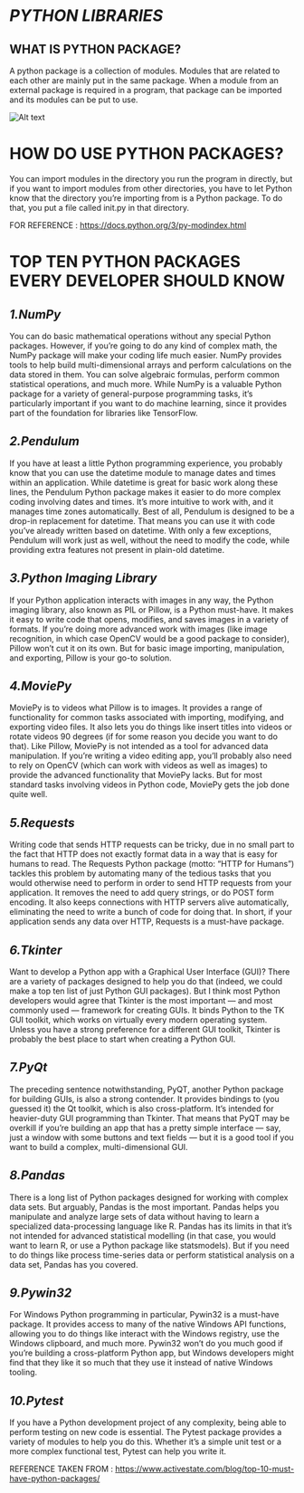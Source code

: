 # ***PYTHON LIBRARIES***

## WHAT IS PYTHON PACKAGE?
A python package is a collection of modules. Modules that are related to each other are mainly put in the same package. When a module from an external package is required in a program, that package can be imported and its modules can be put to use.

![Alt text](https://upload.wikimedia.org/wikipedia/commons/thumb/c/c3/Python-logo-notext.svg/195px-Python-logo-notext.svg.png "PYHTON")

# HOW DO USE PYTHON PACKAGES?
You can import modules in the directory you run the program in directly, but if you want to import modules from other directories, you have to let Python know that the directory you’re importing from is a Python package. To do that, you put a file called init.py in that directory.

FOR REFERENCE : https://docs.python.org/3/py-modindex.html

# **TOP TEN PYTHON PACKAGES EVERY DEVELOPER SHOULD KNOW**

## *1.NumPy*
You can do basic mathematical operations without any special Python packages. However, if you’re going to do any kind of complex math, the NumPy package will make your coding life much easier.
NumPy provides tools to help build multi-dimensional arrays and perform calculations on the data stored in them. You can solve algebraic formulas, perform common statistical operations, and much more.
While NumPy is a valuable Python package for a variety of general-purpose programming tasks, it’s particularly important if you want to do machine learning, since it provides part of the foundation for libraries like TensorFlow.

## *2.Pendulum*
If you have at least a little Python programming experience, you probably know that you can use the datetime module to manage dates and times within an application.
While datetime is great for basic work along these lines, the Pendulum Python package makes it easier to do more complex coding involving dates and times. It’s more intuitive to work with, and it manages time zones automatically.
Best of all, Pendulum is designed to be a drop-in replacement for datetime. That means you can use it with code you’ve already written based on datetime. With only a few exceptions, Pendulum will work just as well, without the need to modify the code, while providing extra features not present in plain-old datetime.

## *3.Python Imaging Library*
If your Python application interacts with images in any way, the Python imaging library, also known as PIL or Pillow, is a Python must-have. It makes it easy to write code that opens, modifies, and saves images in a variety of formats.
If you’re doing more advanced work with images (like image recognition, in which case OpenCV would be a good package to consider), Pillow won’t cut it on its own. But for basic image importing, manipulation, and exporting, Pillow is your go-to solution.

## *4.MoviePy*
MoviePy is to videos what Pillow is to images. It provides a range of functionality for common tasks associated with importing, modifying, and exporting video files. It also lets you do things like insert titles into videos or rotate videos 90 degrees (if for some reason you decide you want to do that).
Like Pillow, MoviePy is not intended as a tool for advanced data manipulation. If you’re writing a video editing app, you’ll probably also need to rely on OpenCV (which can work with videos as well as images) to provide the advanced functionality that MoviePy lacks. But for most standard tasks involving videos in Python code, MoviePy gets the job done quite well.

## *5.Requests*
Writing code that sends HTTP requests can be tricky, due in no small part to the fact that HTTP does not exactly format data in a way that is easy for humans to read.
The Requests Python package (motto: “HTTP for Humans”) tackles this problem by automating many of the tedious tasks that you would otherwise need to perform in order to send HTTP requests from your application. It removes the need to add query strings, or do POST form encoding. It also keeps connections with HTTP servers alive automatically, eliminating the need to write a bunch of code for doing that.
In short, if your application sends any data over HTTP, Requests is a must-have package.

## *6.Tkinter*
Want to develop a Python app with a Graphical User Interface (GUI)? There are a variety of packages designed to help you do that (indeed, we could make a top ten list of just Python GUI packages). But I think most Python developers would agree that Tkinter is the most important — and most commonly used — framework for creating GUIs. It binds Python to the TK GUI toolkit, which works on virtually every modern operating system.
Unless you have a strong preference for a different GUI toolkit, Tkinter is probably the best place to start when creating a Python GUI.

## *7.PyQt*
The preceding sentence notwithstanding, PyQT, another Python package for building GUIs, is also a strong contender. It provides bindings to (you guessed it) the Qt toolkit, which is also cross-platform. It’s intended for heavier-duty GUI programming than Tkinter. That means that PyQT may be overkill if you’re building an app that has a pretty simple interface — say, just a window with some buttons and text fields — but it is a good tool if you want to build a complex, multi-dimensional GUI.

## *8.Pandas*
There is a long list of Python packages designed for working with complex data sets. But arguably, Pandas is the most important. Pandas helps you manipulate and analyze large sets of data without having to learn a specialized data-processing language like R.
Pandas has its limits in that it’s not intended for advanced statistical modelling (in that case, you would want to learn R, or use a Python package like statsmodels). But if you need to do things like process time-series data or perform statistical analysis on a data set, Pandas has you covered.

## *9.Pywin32*
For Windows Python programming in particular, Pywin32 is a must-have package. It provides access to many of the native Windows API functions, allowing you to do things like interact with the Windows registry, use the Windows clipboard, and much more.
Pywin32 won’t do you much good if you’re building a cross-platform Python app, but Windows developers might find that they like it so much that they use it instead of native Windows tooling.

## *10.Pytest*
If you have a Python development project of any complexity, being able to perform testing on new code is essential. The Pytest package provides a variety of modules to help you do this. Whether it’s a simple unit test or a more complex functional test, Pytest can help you write it.

REFERENCE TAKEN FROM : https://www.activestate.com/blog/top-10-must-have-python-packages/

 

 

 



